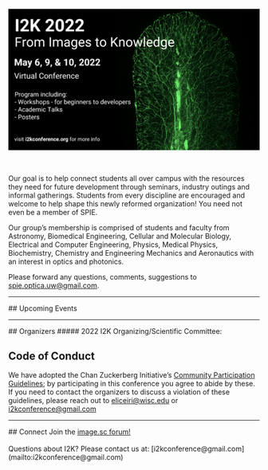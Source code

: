 ---
---
<div style="display:none"><h1> About</h1></div>

![I2K Banner Image](/assets/images/banner-image.png)

<br>


Our goal is to help connect students all over campus with the resources they need for future development through seminars, industry outings and informal gatherings. Students from every discipline are encouraged and welcome to help shape this newly reformed organization! You need not even be a member of SPIE.

Our group’s membership is comprised of students and faculty from Astronomy, Biomedical Engineering, Cellular and Molecular Biology, Electrical and Computer Engineering, Physics, Medical Physics, Biochemistry, Chemistry and Engineering Mechanics and Aeronautics with an interest in optics and photonics.

Please forward any questions, comments, suggestions to  [spie.optica.uw@gmail.com](mailto:spie.optica.uw@gmail.com).

<hr>
## Upcoming Events


<hr>
## Organizers
##### 2022 I2K Organizing/Scientific Committee:



## Code of Conduct
We have adopted the Chan Zuckerberg Initiative’s  <a href="https://chanzuckerberg.com/ethics-policies/community-participation-guidelines/">Community Participation Guidelines</a>; by participating in this conference you agree to abide by these. If you need to contact the organizers to discuss a violation of these guidelines, please reach out to [eliceiri@wisc.edu](mailto:eliceiri@wisc.edu) or [i2kconference@gmail.com](mailto:i2kconference@gmail.com)

<hr>
## Connect
Join the <a href="https://forum.image.sc/">image.sc forum!</a>
<br>
<br>
Questions about I2K? Please contact us at: [i2kconference@gmail.com](mailto:i2kconference@gmail.com)
